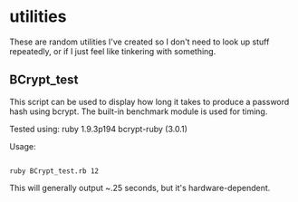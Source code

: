 utilities
=========

These are random utilities I've created so I don't need to look up stuff repeatedly, 
or if I just feel like tinkering with something.


BCrypt_test
-----------
This script can be used to display how long it takes to produce a password 
hash using bcrypt. The built-in benchmark module is used for timing.

Tested using: 
        ruby 1.9.3p194
        bcrypt-ruby (3.0.1)

Usage: 

```

ruby BCrypt_test.rb 12

```

This will generally output ~.25 seconds, but it's hardware-dependent.
